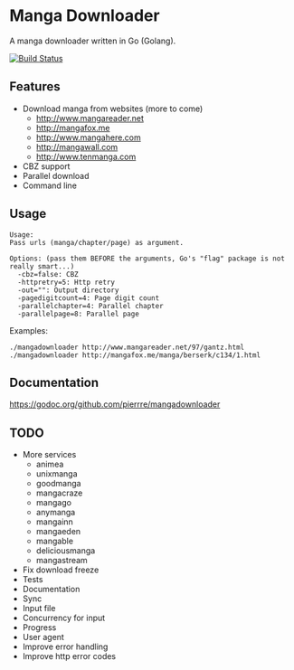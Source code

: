 # Manga Downloader
A manga downloader written in Go (Golang).

[![Build Status](https://travis-ci.org/pierrre/mangadownloader.png?branch=master)](https://travis-ci.org/pierrre/mangadownloader)

## Features
- Download manga from websites (more to come)
    - http://www.mangareader.net
    - http://mangafox.me
    - http://www.mangahere.com
    - http://mangawall.com
    - http://www.tenmanga.com
- CBZ support
- Parallel download
- Command line

## Usage
```
Usage:
Pass urls (manga/chapter/page) as argument.

Options: (pass them BEFORE the arguments, Go's "flag" package is not really smart...)
  -cbz=false: CBZ
  -httpretry=5: Http retry
  -out="": Output directory
  -pagedigitcount=4: Page digit count
  -parallelchapter=4: Parallel chapter
  -parallelpage=8: Parallel page
```

Examples:

```
./mangadownloader http://www.mangareader.net/97/gantz.html
./mangadownloader http://mangafox.me/manga/berserk/c134/1.html
```

## Documentation
https://godoc.org/github.com/pierrre/mangadownloader

## TODO
- More services
    - animea
    - unixmanga
    - goodmanga
    - mangacraze
    - mangago
    - anymanga
    - mangainn
    - mangaeden
    - mangable
    - deliciousmanga
    - mangastream
- Fix download freeze
- Tests
- Documentation
- Sync
- Input file
- Concurrency for input
- Progress
- User agent
- Improve error handling
- Improve http error codes
